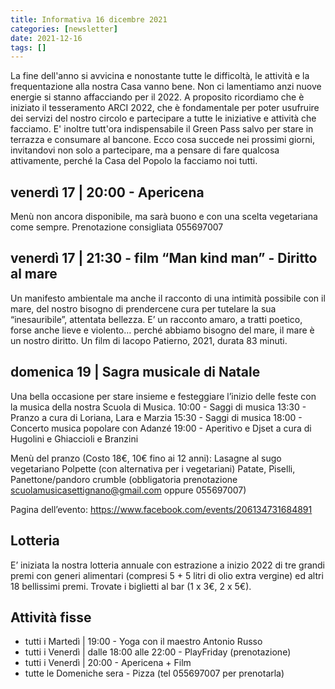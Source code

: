 ```yaml
---
title: Informativa 16 dicembre 2021
categories: [newsletter]
date: 2021-12-16
tags: []
---
```


La fine dell'anno si avvicina e nonostante tutte le difficoltà, le attività e la frequentazione alla nostra Casa vanno bene. Non ci lamentiamo anzi nuove energie si stanno affacciando per il 2022.
A proposito ricordiamo che è iniziato il tesseramento ARCI 2022, che è fondamentale per poter usufruire dei servizi del nostro circolo e partecipare a tutte le iniziative e attività che facciamo. E' inoltre tutt'ora indispensabile il Green Pass salvo per stare in terrazza e consumare al bancone.
Ecco cosa succede nei prossimi giorni, invitandovi non solo a partecipare, ma a pensare di fare qualcosa attivamente, perché la Casa del Popolo la facciamo noi tutti.

## venerdì 17 | 20:00 - Apericena
Menù non ancora disponibile, ma sarà buono e con una scelta vegetariana come sempre. Prenotazione consigliata 055697007

## venerdì 17 | 21:30 - film “Man kind man” - Diritto al mare
Un manifesto ambientale ma anche il racconto di una intimità possibile con il mare, del nostro bisogno di prendercene cura per tutelare la sua “inesauribile”, attentata bellezza. E’ un racconto amaro, a tratti poetico, forse anche lieve e violento… perché abbiamo bisogno del mare, il mare è un nostro diritto.
Un film di Iacopo Patierno, 2021, durata 83 minuti.

## domenica 19 | Sagra musicale di Natale
Una bella occasione per stare insieme e festeggiare l’inizio delle feste con la musica della nostra Scuola di Musica.
10:00 - Saggi di musica
13:30 - Pranzo a cura di Loriana, Lara e Marzia
15:30 - Saggi di musica
18:00 - Concerto musica popolare con Adanzé
19:00 - Aperitivo e Djset a cura di Hugolini e Ghiaccioli e Branzini

Menù del pranzo (Costo 18€, 10€ fino ai 12 anni):
Lasagne al sugo vegetariano
Polpette (con alternativa per i vegetariani)
Patate, Piselli, Panettone/pandoro crumble
(obbligatoria prenotazione scuolamusicasettignano@gmail.com oppure 055697007)

Pagina dell’evento: https://www.facebook.com/events/206134731684891

## Lotteria
E’ iniziata la nostra lotteria annuale con estrazione a inizio 2022 di tre grandi premi con generi alimentari (compresi 5 + 5 litri di olio extra vergine) ed altri 18 bellissimi premi. Trovate i biglietti al bar (1 x 3€, 2 x 5€).

## Attività fisse
- tutti i Martedì | 19:00 - Yoga con il maestro Antonio Russo
- tutti i Venerdì | dalle 18:00 alle 22:00 - PlayFriday (prenotazione)
- tutti i Venerdì | 20:00 - Apericena + Film
- tutte le Domeniche sera - Pizza (tel 055697007 per prenotarla)
